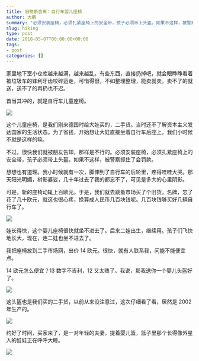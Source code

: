 ```yaml
---
title: 旧物断舍离：自行车婴儿座椅
author: 大鹏
summary: "必须安装座椅，必须扎紧座椅上的安全带，孩子必须带上头盔。如果不这样，被警察抓住了会罚款。"
slug: hiking
type: post
date: 2018-05-07T00:00:00+00:00
tags:
- post
categories: []
---
```


家里地下室小仓库越来越满，越来越乱。有些东西，直接扔掉吧，就会眼睁睁看着被垃圾车的锋利牙齿咬碎运走，可惜得很，不如整理整理，能卖就卖，卖不了的就送，送不了的再扔也不迟。

首当其冲的，就是自行车儿童座椅。

![](https://github.com/pzhaonet/keller/raw/master/figdapeng/i2018-05-07_1.jpg)

这个儿童座椅，是我们刚来德国时给大娃买的，二手货。当时还不了解资本主义发达国家的生活状态。为了省钱，开始想让大娃直接坐着自行车后座上。我们小时候不就是这样的嘛。

不过，很快我们就被朋友告知，那样是不行的。必须安装座椅，必须扎紧座椅上的安全带，孩子必须带上头盔。如果不这样，被警察抓住了会罚款。

想想也有道理。我小时候就有一次，脚伸到了自行车的后轮里，疼得哇哇大哭。那天阳光明媚，树影婆娑，几十年过去了我的都忘不了，可见是多大的心里阴影。

可是，新的座椅动辄上百欧元。于是，我们就去跳蚤市场买了个旧货，名牌，忘了花了几十欧元，就这也很心疼，换算成人民币几百块钱呢。几百块钱够买好几辆自行车了。

![](https://github.com/pzhaonet/keller/raw/master/figdapeng/i2018-05-07_3.jpg)


娃长得快，这个婴儿座椅很快就坐不进去了。后来二娃出生，继续用。孩子们飞快地长大，现在，连二娃也坐不进去了。

我把座椅放到二手市场网，出价 14 欧元。很快，就有人联系我，问能不能便宜点。

14 欧元怎么便宜？13 数字不吉利，12 又太贱了。我说，那我送你一个婴儿头盔好了。

![](https://github.com/pzhaonet/keller/raw/master/figdapeng/i2018-05-07_4.jpg)

这头盔也是我们买的二手货，以前从来没注意过，这次仔细看了看，居然是 2002 年生产的。

![](https://github.com/pzhaonet/keller/raw/master/figdapeng/i2018-05-07_5.jpg)

约好了时间，买家来了，是一对年轻的夫妻，提着婴儿篮，篮子里那个长得像外星人的娃娃正在呼呼大睡。


![](https://github.com/pzhaonet/keller/raw/master/figdapeng/i2018-05-07_2.jpg)